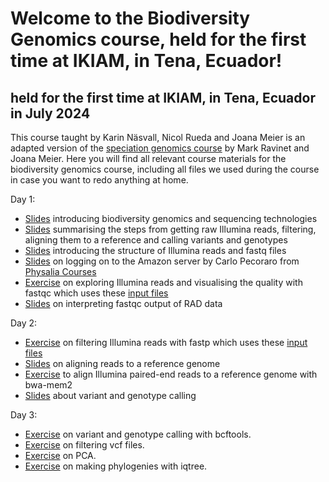 # Welcome to the Biodiversity Genomics course, held for the first time at IKIAM, in Tena, Ecuador!
## held for the first time at IKIAM, in Tena, Ecuador in July 2024
This course taught by Karin Näsvall, Nicol Rueda and Joana Meier is an adapted version of the [speciation genomics course](https://speciationgenomics.github.io/) by Mark Ravinet and Joana Meier. Here you will find all relevant course materials for the biodiversity genomics course, including all files we used during the course in case you want to redo anything at home.

Day 1:
- [Slides](https://github.com/rapidspeciation/biodiversity_genomics_course/blob/main/slide_presentations/01_Welcome_BiodiversityGenomics_introduction.pdf) introducing biodiversity genomics and sequencing technologies
- [Slides](https://github.com/rapidspeciation/biodiversity_genomics_course/blob/main/slide_presentations/02_Summary_reads-vcf.pdf) summarising the steps from getting raw Illumina reads, filtering, aligning them to a reference and calling variants and genotypes
- [Slides](https://github.com/rapidspeciation/biodiversity_genomics_course/blob/main/slide_presentations/03_Raw_sequences_and_quality_control.pdf) introducing the structure of Illumina reads and fastq files
- [Slides](https://github.com/rapidspeciation/biodiversity_genomics_course/blob/main/exercises/Connecting_to_the_Amazon_server.pdf) on logging on to the Amazon server by Carlo Pecoraro from [Physalia Courses](https://www.physalia-courses.org)
- [Exercise](https://github.com/rapidspeciation/biodiversity_genomics_course/blob/main/exercises/01_RawReadsExploration_fastqc.md) on exploring Illumina reads and visualising the quality with fastqc which uses these [input files](input_files/Day1_fastp)
- [Slides](https://github.com/rapidspeciation/biodiversity_genomics_course/blob/main/slide_presentations/04_fastqc_interpretation.pdf) on interpreting fastqc output of RAD data

Day 2:
- [Exercise](https://github.com/rapidspeciation/biodiversity_genomics_course/blob/main/exercises/02_fastp_filtering_reads.md) on filtering Illumina reads with fastp which uses these [input files](input_files/Day1_fastp)
- [Slides](https://github.com/rapidspeciation/biodiversity_genomics_course/blob/main/slide_presentations/06_Aligning_reads_to_reference.pdf) on aligning reads to a reference genome
- [Exercise](https://github.com/rapidspeciation/biodiversity_genomics_course/blob/main/exercises/03_Mapping_to_a_reference_genome.md) to align Illumina paired-end reads to a reference genome with bwa-mem2
- [Slides](https://github.com/rapidspeciation/biodiversity_genomics_course/blob/main/slide_presentations/07_Variant_and_genotype_calling.pdf) about variant and genotype calling

Day 3:
- [Exercise](https://github.com/rapidspeciation/biodiversity_genomics_course/blob/main/exercises/04_variant_calling.md) on variant and genotype calling with bcftools.
- [Exercise](https://github.com/rapidspeciation/biodiversity_genomics_course/blob/main/exercises/05_filtering_variants.md) on filtering vcf files.
- [Exercise](https://github.com/rapidspeciation/biodiversity_genomics_course/blob/main/exercises/06_pca.md) on PCA.
- [Exercise](https://github.com/rapidspeciation/biodiversity_genomics_course/blob/main/exercises/07_iqtree.md) on making phylogenies with iqtree.
